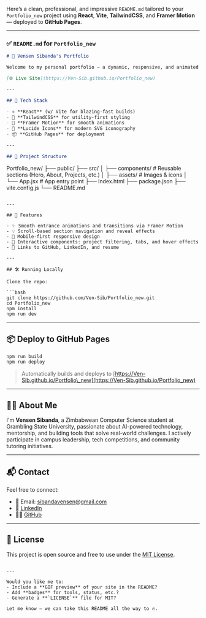 Here’s a clean, professional, and impressive `README.md` tailored to your `Portfolio_new` project using **React**, **Vite**, **TailwindCSS**, and **Framer Motion** — deployed to **GitHub Pages**.

---

### ✅ `README.md` for `Portfolio_new`

```md
# 🧠 Vensen Sibanda's Portfolio

Welcome to my personal portfolio — a dynamic, responsive, and animated React application showcasing my projects, experience, leadership, and goals as a Computer Science student passionate about AI, web development, and social impact.

[🌐 Live Site](https://Ven-Sib.github.io/Portfolio_new)

---

## 🚀 Tech Stack

- ⚛️ **React** (w/ Vite for blazing-fast builds)
- 🎨 **TailwindCSS** for utility-first styling
- 🧠 **Framer Motion** for smooth animations
- 🎯 **Lucide Icons** for modern SVG iconography
- 📦 **GitHub Pages** for deployment

---

## 📂 Project Structure

```

Portfolio\_new/
├── public/
├── src/
│   ├── components/    # Reusable sections (Hero, About, Projects, etc.)
│   ├── assets/        # Images & icons
│   └── App.jsx        # App entry point
├── index.html
├── package.json
├── vite.config.js
└── README.md

````

---

## 📸 Features

- ✨ Smooth entrance animations and transitions via Framer Motion
- 💡 Scroll-based section navigation and reveal effects
- 📱 Mobile-first responsive design
- 🧭 Interactive components: project filtering, tabs, and hover effects
- 🔗 Links to GitHub, LinkedIn, and resume

---

## 🛠️ Running Locally

Clone the repo:

```bash
git clone https://github.com/Ven-Sib/Portfolio_new.git
cd Portfolio_new
npm install
npm run dev
````

---

## 📦 Deploy to GitHub Pages

```bash
npm run build
npm run deploy
```

> Automatically builds and deploys to [https://Ven-Sib.github.io/Portfolio\_new](https://Ven-Sib.github.io/Portfolio_new)

---

## 🙋‍♂️ About Me

I'm **Vensen Sibanda**, a Zimbabwean Computer Science student at Grambling State University, passionate about AI-powered technology, mentorship, and building tools that solve real-world challenges. I actively participate in campus leadership, tech competitions, and community tutoring initiatives.

---

## 📬 Contact

Feel free to connect:

* 📧 Email: [sibandavensen@gmail.com](mailto:sibandavensen@gmail.com)
* 💼 [LinkedIn](https://linkedin.com/in/yourusername)
* 🧑‍💻 [GitHub](https://github.com/Ven-Sib)

---

## 🪪 License

This project is open source and free to use under the [MIT License](LICENSE).

```

---

Would you like me to:
- Include a **GIF preview** of your site in the README?
- Add **badges** for tools, status, etc.?
- Generate a **`LICENSE`** file for MIT?

Let me know — we can take this README all the way to 🔥.
```
